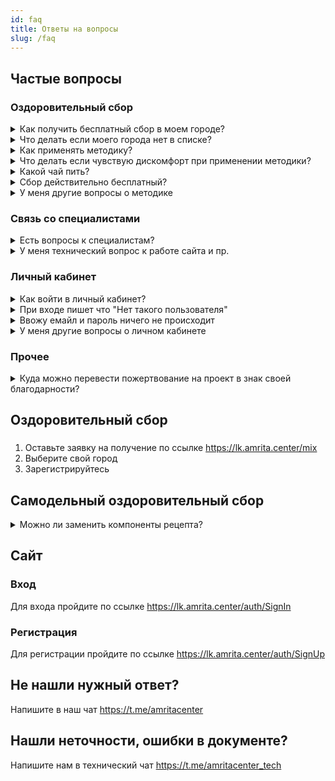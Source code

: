 ```yaml
---
id: faq
title: Ответы на вопросы
slug: /faq
---
```


## Частые вопросы
### Оздоровительный сбор


<details><summary>Как получить бесплатный сбор в моем городе?</summary>
<p>

#### Оставьте [заявку на получение сбора](https://lk.amrita.center/mix)
</p>
</details>



<details><summary>Что делать если моего города нет в списке?</summary>
<p>

#### Вы можете получить [рецепт по изготовлению сбора самостоятельно](https://lk.amrita.center/mix/none/recipe)
</p>
</details>


<details><summary>Как применять методику?</summary>
<p>

#### Обязательно ознакомьтесь с [инструкцией](/docs/ARTimmunity/instruction)
</p>
</details>


<details><summary>Что делать если чувствую дискомфорт при применении методики?</summary>
<p>

* Обязательно ознакомьтесь с [инструкцией](http://localhost:3001/docs/ARTimmunity/instruction#%D0%BF%D0%B5%D1%80%D0%B5%D0%B3%D1%80%D1%83%D0%B7%D0%BA%D0%B8), разделом перегрузки
* Заполните [анкету о своем состоянии](https://lk.amrita.center/), чтобы наши специалисты могли дать свои рекомендации.
* Напишите нам в чат https://t.me/amritacenter.

</p>
</details>


<details><summary>Какой чай пить?</summary>

![Рецепт чая](/img/tea.jpeg=350x)

</details>


<details><summary>Сбор действительно бесплатный?</summary>
<p>

Если есть возможность пожертвовать от 300-400 руб, то это будет Ваш хороший вклад, в то чтобы мы смогли и далее распространять смеси повышающие иммунитет.<br/>
Себестоимость комплектов 200руб.<br/>
В которую входит:
* стоимость сырья, 
* стоимость браслетов, 
* гриперрсов, 
* транспортные расходы на пересылку, 
* расходы на программное обеспечение,
* на закупку огромной смесемешалки, 
* расфасовку и отправку

Если у Вас финпроблемы, то Вы можете либо взять бесплатную инструкцию на сайте и сделать смесь самостоятельно, или взять смесь бесплатно.

Ваша благодарность имеет для нас большую ценность!!
</p>
</details>






<details><summary>У меня другие вопросы о методике</summary>
<p>

#### Напишите нам в чат https://t.me/amritacenter
</p>
</details>

### Связь со специалистами


<details><summary>Есть вопросы к специалистам?</summary>
<p>

#### Напишите нам в чат https://t.me/amritacenter
</p>
</details>




<details><summary>У меня технический вопрос к работе сайта и пр.</summary>
<p>

#### Напишите нам в технический чат https://t.me/amritacenter_tech
</p>
</details>


### Личный кабинет

<details><summary>Как войти в личный кабинет?</summary>
<p>

#### Пройдите по ссылке https://lk.amrita.center/
</p>
</details>


<details><summary>При входе пишет что "Нет такого пользователя"</summary>
<p>

#### Вам необходимо сначала [зарегистрироваться](#регистрация) 
</p>
</details>

<details><summary>Ввожу емайл и пароль ничего не происходит</summary>
<p>

На данный момент сайт работает на **последних версиях** популярных браузеров
> На прочих браузерах сайт может работать некорректно

#### Продолжите с другого браузера, мы рекомендуем:
* [Chrome](https://www.google.com/intl/ru_ru/chrome/)
* [Яндекс.Браузер](https://browser.yandex.ru/)
* [FireFox](https://www.mozilla.org/ru/firefox/new/)
* [Opera](https://www.opera.com/ru/download)
* [IE Edge](https://www.microsoft.com/ru-ru/edge)

</p>
</details>


<details><summary>У меня другие вопросы о личном кабинете</summary>
<p>

#### Напишите нам в технический чат https://t.me/amritacenter_tech 
</p>
</details>


### Прочее
<details><summary>Куда можно перевести пожертвование на проект в знак своей благодарности?</summary>
<p>

#### Карта СберБанка
     
     5469 3004 7425 5459
     
     Привязана к номеру телефона +79184622165
     
     Получатель - Олег Торсунов 
     

<details><summary>Нет Сбербанка?</summary>
<p>

#### Напишите о своем желании https://t.me/vilenas108
</p>
</details>

</p>
</details>




## Оздоровительный сбор
### 
1. Оставьте заявку на получение по ссылке https://lk.amrita.center/mix
2. Выберите свой город
3. Зарегистрируйтесь

## Самодельный оздоровительный сбор
<details><summary>Можно ли заменить компоненты рецепта?</summary>
<p>

#### Нет, ничего изменять в рецепте нельзя. 
У всех этих компонентов свое уникальное воздействие.
</p>
</details>





## Сайт
### Вход
Для входа пройдите по ссылке https://lk.amrita.center/auth/SignIn
### Регистрация
Для регистрации пройдите по ссылке https://lk.amrita.center/auth/SignUp

## Не нашли нужный ответ?
Напишите в наш чат https://t.me/amritacenter 

## Нашли неточности, ошибки в документе?
Напишите нам в технический чат https://t.me/amritacenter_tech
 